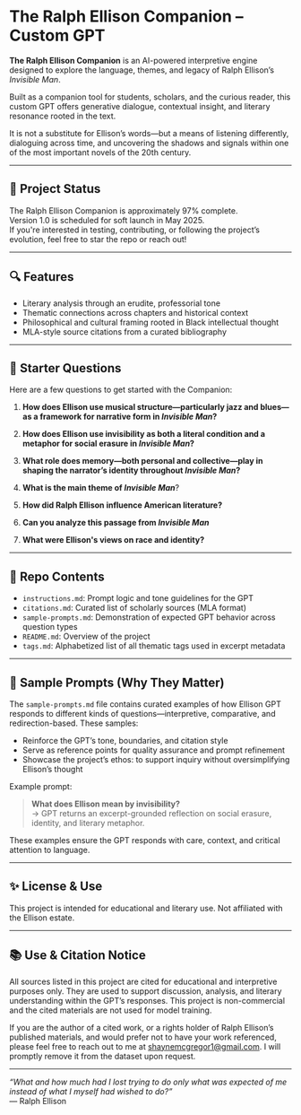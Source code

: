# The Ralph Ellison Companion – Custom GPT

**The Ralph Ellison Companion** is an AI-powered interpretive engine designed to explore the language, themes, and legacy of Ralph Ellison’s *Invisible Man*.

Built as a companion tool for students, scholars, and the curious reader, this custom GPT offers generative dialogue, contextual insight, and literary resonance rooted in the text.

It is not a substitute for Ellison’s words—but a means of listening differently, dialoguing across time, and uncovering the shadows and signals within one of the most important novels of the 20th century.

---

## 🚧 Project Status

The Ralph Ellison Companion is approximately 97% complete.  
Version 1.0 is scheduled for soft launch in May 2025.  
If you're interested in testing, contributing, or following the project’s evolution, feel free to star the repo or reach out!

---
## 🔍 Features

- Literary analysis through an erudite, professorial tone  
- Thematic connections across chapters and historical context  
- Philosophical and cultural framing rooted in Black intellectual thought  
- MLA-style source citations from a curated bibliography  

---

## 🧠 Starter Questions

Here are a few questions to get started with the Companion:

1. **How does Ellison use musical structure—particularly jazz and blues—as a framework for narrative form in *Invisible Man*?**  

2. **How does Ellison use invisibility as both a literal condition and a metaphor for social erasure in *Invisible Man*?**

3. **What role does memory—both personal and collective—play in shaping the narrator’s identity throughout *Invisible Man*?**

4. **What is the main theme of *Invisible Man***?

5. **How did Ralph Ellison influence American literature?**

6. **Can you analyze this passage from *Invisible Man***

7. **What were Ellison's views on race and identity?**

---

## 📁 Repo Contents

- `instructions.md`: Prompt logic and tone guidelines for the GPT  
- `citations.md`: Curated list of scholarly sources (MLA format)  
- `sample-prompts.md`: Demonstration of expected GPT behavior across question types  
- `README.md`: Overview of the project  
- `tags.md`: Alphabetized list of all thematic tags used in excerpt metadata

---

## 🧪 Sample Prompts (Why They Matter)

The `sample-prompts.md` file contains curated examples of how Ellison GPT responds to different kinds of questions—interpretive, comparative, and redirection-based. These samples:

- Reinforce the GPT’s tone, boundaries, and citation style  
- Serve as reference points for quality assurance and prompt refinement  
- Showcase the project’s ethos: to support inquiry without oversimplifying Ellison’s thought  

Example prompt:
> **What does Ellison mean by invisibility?**  
> → GPT returns an excerpt-grounded reflection on social erasure, identity, and literary metaphor.

These examples ensure the GPT responds with care, context, and critical attention to language.


---
## ✨ License & Use

This project is intended for educational and literary use. Not affiliated with the Ellison estate.

---

## 📚 Use & Citation Notice

All sources listed in this project are cited for educational and interpretive purposes only. They are used to support discussion, analysis, and literary understanding within the GPT’s responses. This project is non-commercial and the cited materials are not used for model training.

If you are the author of a cited work, or a rights holder of Ralph Ellison’s published materials, and would prefer not to have your work referenced, please feel free to reach out to me at [shaynemcgregor1@gmail.com](mailto:shaynemcgregor1@gmail.com). I will promptly remove it from the dataset upon request.

---

*“What and how much had I lost trying to do only what was expected of me instead of what I myself had wished to do?”*  
— Ralph Ellison
